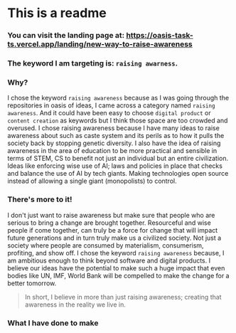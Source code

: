 # This is a readme

### You can visit the landing page at: https://oasis-task-ts.vercel.app/landing/new-way-to-raise-awareness

### The keyword I am targeting is: `raising awarness`. 

### Why?

I chose the keyword `raising awareness` because as I was going through the repositories in oasis of ideas, I came across a category named `raising awareness`. And it could have been easy to choose `digital product` or `content creation` as keywords but I think those space are too crowded and overused. I chose raising awareness because I have many ideas to raise awareness about such as caste system and its perils as to how it pulls the society back by stopping genetic diversity. I also have the idea of raising awareness in the area of education to be more practical and sensible in terms of STEM, CS to benefit not just an individual but an entire civilization. Ideas like enforcing wise use of AI; laws and policies in place that checks and balance the use of AI by tech giants. Making technologies open source instead of allowing a single giant (monopolists) to control.

### There's more to it!
I don't just want to raise awareness but make sure that people who are serious to bring a change are brought together. Resourceful and wise people if come together, can truly be a force for change that will impact future generations and in turn truly make us a civilized society. Not just a society where people are consumed by materialism, consumerism, profiting, and show off. I chose the keyword `raising awareness` because, I am ambitious enough to think beyond software and digital products. I believe our ideas have the potential to make such a huge impact that even bodies like UN, IMF, World Bank will be compelled to make the change for a better tomorrow.

> In short, I believe in more than just raising awareness; creating that awareness in the reality we live in.

### What I have done to make 